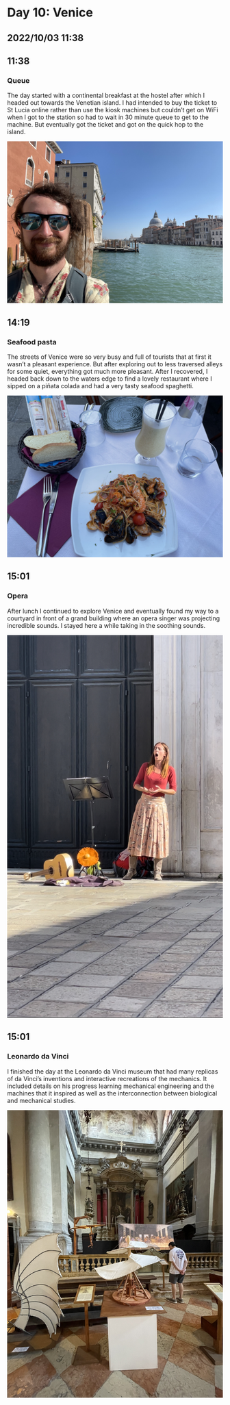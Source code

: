 # Day 10: Venice
## 2022/10/03 11:38

## 11:38
### Queue

The day started with a continental breakfast at the hostel after which I headed out towards the Venetian island. I had intended to buy the ticket to St Lucia online rather than use the kiosk machines but couldn’t get on WiFi when I got to the station so had to wait in 30 minute queue to get to the machine. But eventually got the ticket and got on the quick hop to the island.

![Selfie on Bridge in Venice](https://raw.githubusercontent.com/benknight135/thirty-knights/main/api/data/posts/day10/bridge-selfie.jpeg)

## 14:19
### Seafood pasta

The streets of Venice were so very busy and full of tourists that at first it wasn’t a pleasant experience. But after exploring out to less traversed alleys for some quiet, everything got much more pleasant. After I recovered, I headed back down to the waters edge to find a lovely restaurant where I sipped on a piñata colada and had a very tasty seafood spaghetti. 

![Seafood spaghetti](https://raw.githubusercontent.com/benknight135/thirty-knights/main/api/data/posts/day10/seafood-spaghetti.jpeg)

## 15:01
### Opera

After lunch I continued to explore Venice and eventually found my way to a courtyard in front of a grand building where an opera singer was projecting incredible sounds. I stayed here a while taking in the soothing sounds.

![Opera singer](https://raw.githubusercontent.com/benknight135/thirty-knights/main/api/data/posts/day10/opera.jpeg)

## 15:01
### Leonardo da Vinci

I finished the day at the Leonardo da Vinci museum that had many replicas of da Vinci’s inventions and interactive recreations of the mechanics. It included details on his progress learning mechanical engineering and the machines that it inspired as well as the interconnection between biological and mechanical studies.

![Leonardo da Vinci museum](https://raw.githubusercontent.com/benknight135/thirty-knights/main/api/data/posts/day10/da-vinci.jpeg)


